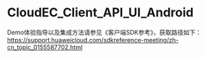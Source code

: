 # CloudEC_Client_API_UI_Android
Demo体验指导以及集成方法请参见《客户端SDK参考》，获取路径如下：
https://support.huaweicloud.com/sdkreference-meeting/zh-cn_topic_0155587702.html